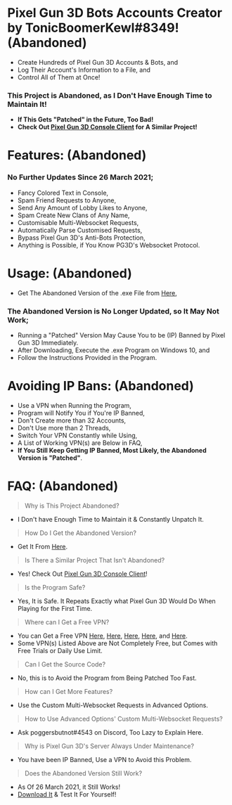 # Pixel Gun 3D Bots Accounts Creator by TonicBoomerKewl#8349! **(Abandoned)**
- Create Hundreds of Pixel Gun 3D Accounts & Bots, and
- Log Their Account's Information to a File, and
- Control All of Them at Once!
### **This Project is Abandoned, as I Don't Have Enough Time to Maintain It!**
- **If This Gets "Patched" in the Future, Too Bad!**
- **Check Out [Pixel Gun 3D Console Client](https://github.com/TonicBoomerKewl/pixel-gun-3d-console-client) for A Similar Project!**

# Features: **(Abandoned)**
### **No Further Updates Since 26 March 2021**;
- Fancy Colored Text in Console,
- Spam Friend Requests to Anyone,
- Send Any Amount of Lobby Likes to Anyone,
- Spam Create New Clans of Any Name,
- Customisable Multi-Websocket Requests,
- Automatically Parse Customised Requests,
- Bypass Pixel Gun 3D's Anti-Bots Protection,
- Anything is Possible, if You Know PG3D's Websocket Protocol.

# Usage: **(Abandoned)**
- Get The Abandoned Version of the .exe File from [Here](https://github.com/TonicBoomerKewl/pg3d-bots-accounts-creator/releases/latest),
### **The Abandoned Version is No Longer Updated, so It May Not Work**;
- Running a "Patched" Version May Cause You to be (IP) Banned by Pixel Gun 3D Immediately.
- After Downloading, Execute the .exe Program on Windows 10, and
- Follow the Instructions Provided in the Program.

# Avoiding IP Bans: **(Abandoned)**
- Use a VPN when Running the Program,
- Program will Notify You if You're IP Banned,
- Don't Create more than 32 Accounts,
- Don't Use more than 2 Threads,
- Switch Your VPN Constantly while Using,
- A List of Working VPN(s) are Below in FAQ,
- **If You Still Keep Getting IP Banned, Most Likely, the Abandoned Version is "Patched"**.

# FAQ: **(Abandoned)**
> Why is This Project Abandoned?
- I Don't have Enough Time to Maintain it & Constantly Unpatch It.
> How Do I Get the Abandoned Version?
- Get It From [Here](https://github.com/TonicBoomerKewl/pg3d-bots-accounts-creator/releases/latest).
> Is There a Similar Project That Isn't Abandoned?
- Yes! Check Out [Pixel Gun 3D Console Client](https://github.com/TonicBoomerKewl/pixel-gun-3d-console-client)!
> Is the Program Safe?
- Yes, It is Safe. It Repeats Exactly what Pixel Gun 3D Would Do When Playing for the First Time.
> Where can I Get a Free VPN?
- You can Get a Free VPN [Here](https://www.hotspotshield.com/), [Here](https://www.vpnunlimitedapp.com/), [Here](https://www.vpnbook.com/freevpn), [Here](https://www.vpngate.net/), and [Here](https://openvpn.net/download-open-vpn/).
- Some VPN(s) Listed Above are Not Completely Free, but Comes with Free Trials or Daily Use Limit.
> Can I Get the Source Code?
- No, this is to Avoid the Program from Being Patched Too Fast.
> How can I Get More Features?
- Use the Custom Multi-Websocket Requests in Advanced Options.
> How to Use Advanced Options' Custom Multi-Websocket Requests?
- Ask poggersbutnot#4543 on Discord, Too Lazy to Explain Here.
> Why is Pixel Gun 3D's Server Always Under Maintenance?
- You have been IP Banned, Use a VPN to Avoid this Problem.
> Does the Abandoned Version Still Work?
- As Of 26 March 2021, it Still Works!
- [Download It](https://github.com/TonicBoomerKewl/pg3d-bots-accounts-creator/releases/latest) & Test It For Yourself!

<!--gAAAAABgeCq5JH5tTTUYKFr17WnFlxEGSO3p4lR3SIh4HOuo37eq-h9ubSx1Ccqw3v_sMv3bLoK4kzGqYoUHn8Ei6unj5-wgK31nu30dSTD7QfAOlIro9fy9j1vd9ThuZQGILN6fuTh7y_Q7_8cb1g8AGKFBQJcElpRu7KOSbVQKiooST_yVfrRvfCkuAjUSnN6z0ISouP8YNPlYZtXcE_IRc3B4nRyxuBQMyqyDPnZWqKNbWxTuW0uJs3YITG5873gzgRAzHZVy07nYVNLCO4A1nzmZmSZvt8SOApXYZSTF7_9s9fNKkZ095AlNyfwdnncFyvk7-87H1frONRaTqAqGXr4vTLECxiNlXhG2jcIubfDvXKN38hJKF4uEI0p2rAA6u3rA9VoUwi4SZbgkXHi5_rieptwqNvx18Nf5U-WD4o8r9-N-I0JBhpl279vMAIwsO_1f1oxUeWP9qRDnJr_NQKsgaUW9x9TcDFMYnmGkyFfH4-aW-8UuptYZWBagXo6mBNst8LkuPexKHkjJQkzNnF9LDvWK4WJdU4eqs6TcGpbXRo-buMS2IaN8mTKUDDBOmNQgsO2W2RqAWF5zGulMFxu8YDHiHnpPmYJm1Pb6zC1FiDie3fcHGYmnqDy9qtX0KfeAs7C1OV4wm7dTeJzKagvPuNwOXyYP1G1_cClbF--0ywuMr8fnyyhQqLPqgqqsS1cPa1meLopfyjwlsP00wkZoLhLsMFaZLhiP6X0vRM7iuBCZZQu2c9DrPtV4xqJLDwX64mzUJzuFsyettf4acAZ5Vjb7HrpqEQzepIjRvz9lNFN1J8S-6YTkcrdxwg-hMqKiW143Ew4V8O0IfjPgexdIWMZwlootuQIrgw3nBkyN4o7xUfjVKo_odCuyvOc31oEEKQoPGy6Rayhgd2-TqOuzUF7DXsWdfZ7CiYHzf-eLAzY5Pd2Q9L8-LZFKIdCttB8VvTX56IlrAD9Na-7qnwsKDfF4yhxeTP9vF8NjEKFWtm0pA1mi2SScw9-QIcr5-BT-xfveClOoPUGO6J7E_s8c3CRjSxxTXlQeVS0piZTkFXKFX20I-l1wcfpJXORejFgzOGG9Qr9hW2uH5b6HzTSUmxHzRxWxZ24qUHHbnxEIQej6BxyChN8vtm2gfihCPHoMv0DIpZLx63hR3HVZJZExl45uOGr8dMOB4ZBTBNq0V9jaOb_wkXWJbmctqrLGkW7pcbCt0NiaS8D9ss1_VZd85Hn90nph7PyfkMADk4KKIElJ5GEM1W3A3n3UvcAcp9sOgtLp-->
